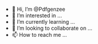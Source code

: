 - 👋 Hi, I’m @Pdfgenzee
- 👀 I’m interested in ...
- 🌱 I’m currently learning ...
- 💞️ I’m looking to collaborate on ...
- 📫 How to reach me ...

<!---
Pdfgenzee/Pdfgenzee is a ✨ special ✨ repository because its `README.md` (this file) appears on your GitHub profile.
You can click the Preview link to take a look at your changes.
--->
